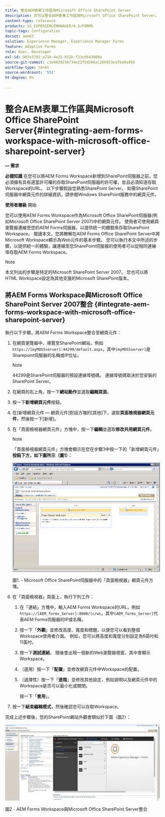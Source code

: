 ```yaml
---
title: 整合AEM表單工作區與Microsoft Office SharePoint Server
description: 您可以整合AEM表單工作區與Microsoft Office SharePoint Server。
content-type: reference
products: SG_EXPERIENCEMANAGER/6.5/FORMS
topic-tags: Configuration
docset: aem65
solution: Experience Manager, Experience Manager Forms
feature: Adaptive Forms
role: User, Developer
exl-id: 907e3702-a71b-4e25-b52b-f33cbb43009a
source-git-commit: c3e9029236734e22f5d266ac26b923eafbe0a459
workflow-type: tm+mt
source-wordcount: '551'
ht-degree: 0%

---
```


# 整合AEM表單工作區與Microsoft Office SharePoint Server{#integrating-aem-forms-workspace-with-microsoft-office-sharepoint-server}

**— 需求**

**必備知識**
在您可以將AEM Forms Workspace新增到SharePoint伺服器之前，您必須擁有具有適當許可權的存取SharePoint伺服器的許可權，並且必須知道存取Workspace的URL。 以下步驟假設您熟悉SharePoint Server。 如需SharePoint伺服器中網頁元件的詳細資訊，請參閱Windows SharePoint服務中的網頁元件。

**使用者層級**
開始

您可以使用AEM Forms Workspace作為Microsoft Office SharePoint伺服器(例如Microsoft Office SharePoint Server 2007)中的網頁元件。 使用者可使用網頁瀏覽器連線至您的AEM Forms伺服器，以提供統一的體驗來存取SharePoint Workspace。 閱讀本文，您將瞭解在AEM Forms Office SharePoint Server中將Microsoft Workspace顯示為Web元件的基本步驟。 您可以執行本文中所述的步驟，以提供統一的體驗，讓連線至您SharePoint伺服器的使用者可以從相同連線埠存取AEM Forms Workspace。

>[!NOTE]
>
>本文列出的步驟是特定的Microsoft SharePoint Server 2007。 您也可以將HTML Workspace設定為其他支援的Microsoft SharePoint版本。

## 將AEM Forms Workspace與Microsoft Office SharePoint Server 2007整合 {#integrate-aem-forms-workspace-with-microsoft-office-sharepoint-server}

執行以下步驟，將AEM Forms Workspace整合至網頁元件：

1. 在網頁瀏覽器中，導覽至SharePoint網站，例如`https://[myMOSSserver]:44299/default.aspx`，其中`[myMOSSserver]`是Sharepoint伺服器的名稱或IP位址。

   >[!NOTE]
   >
   >44299是SharePoint伺服器的預設連線埠號碼。 連線埠號碼取決於您安裝的SharePoint Server。

1. 在網頁的右上角，按一下&#x200B;**網站動作**&#x200B;並選取&#x200B;**編輯頁面**。
1. 按一下&#x200B;**新增網頁元件**&#x200B;按鈕。
1. 在[新增網頁元件 — 網頁元件]對話方塊的[其他]下，選取&#x200B;**頁面檢視器網頁元件**，然後按一下[新增]。**&#x200B;**
1. 在「頁面檢視器網頁元件」方塊中，按一下&#x200B;**編輯**&#x200B;並選取&#x200B;**修改共用網頁元件**。

   >[!NOTE]
   >
   >「頁面檢視器網頁元件」方塊會顯示在您在步驟3中按一下的「新增網頁元件」**按鈕下方，如下圖所示（圖1）：**

   ![Microsoft Office SharePoint Server中的Page Viewer Web元件方塊。](assets/page-viewer-web-part-box-in-microsoft-office-sharepoint-server.png)

   圖1. - Microsoft Office SharePoint伺服器中的「頁面檢視器」網頁元件方塊。

1. 在「頁面檢視器」頁面上，執行下列工作：

   1. 在「連結」方塊中，輸入AEM Forms Workspace的URL，例如`https://[AEM_forms_Server]:8080/lc/ws`，其中`[AEM_forms_Server]`代表AEM Forms伺服器的IP或名稱。
   1. 按一下「**外觀**」並修改高度、寬度和標題，以便您可以看到整個Workspace使用者介面。 例如，您可以將高度和寬度分別設定為6英吋和11英吋。
   1. 按一下&#x200B;**測試連結**。 隨後會出現一個新的Web瀏覽器視窗，其中會顯示Workspace。
   1. （選用）按一下「**配置**」並修改網頁元件中Workspace的配置。
   1. （選擇性）按一下「**進階**」並修改其他設定，例如說明以及網頁元件中的Workspace是否可以最小化或關閉。

      按一下「**套用**」。

1. 按一下&#x200B;**結束編輯模式**，然後確認您可以存取Workspace。

完成上述步驟後，您的SharePoint網站外觀會類似於下圖（圖2）：

![AEM Forms Workspace與Microsoft Office SharePoint Server整合](assets/aem-forms-workspace.jpg)

圖2 - AEM Forms Workspace與Microsoft Office SharePoint Server整合
